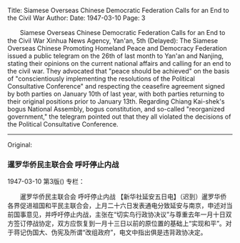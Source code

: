 Title: Siamese Overseas Chinese Democratic Federation Calls for an End to the Civil War
Author:
Date: 1947-03-10
Page: 3

　　Siamese Overseas Chinese Democratic Federation
    Calls for an End to the Civil War
    Xinhua News Agency, Yan'an, 5th (Delayed): The Siamese Overseas Chinese Promoting Homeland Peace and Democracy Federation issued a public telegram on the 26th of last month to Yan'an and Nanjing, stating their opinions on the current national affairs and calling for an end to the civil war. They advocated that "peace should be achieved" on the basis of "conscientiously implementing the resolutions of the Political Consultative Conference" and respecting the ceasefire agreement signed by both parties on January 10th of last year, with both parties returning to their original positions prior to January 13th. Regarding Chiang Kai-shek's bogus National Assembly, bogus constitution, and so-called "reorganized government," the telegram pointed out that they all violated the decisions of the Political Consultative Conference.



<hr /> 

Original: 


### 暹罗华侨民主联合会  呼吁停止内战

1947-03-10
第3版()
专栏：

　　暹罗华侨民主联合会
    呼吁停止内战
    【新华社延安五日电】（迟到）暹罗华侨各界促进祖国和平民主联合会，上月二十六日发表通电分致延安与南京，申述对当前国事意见，并呼吁停止内战，主张在“切实鸟行政协决议”与尊重去年一月十日双方签订停战协定，双方应恢复到一月十三日以前的原位置的基础上“实现和平”。对于蒋记伪国大、伪宪及所谓“改组政府”，电文中指出俱是违背政协决定。

